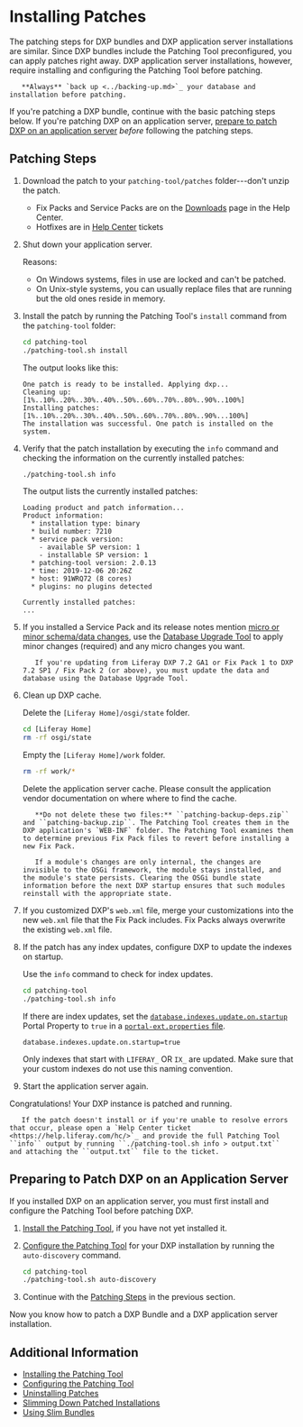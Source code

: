 # Installing Patches

The patching steps for DXP bundles and DXP application server installations are similar. Since DXP bundles include the Patching Tool preconfigured, you can apply patches right away. DXP application server installations, however, require installing and configuring the Patching Tool before patching.

```warning::
   **Always** `back up <../backing-up.md>`_ your database and installation before patching.
```

If you're patching a DXP bundle, continue with the basic patching steps below. If you're patching DXP on an application server, [prepare to patch DXP on an application server](#preparing-to-patch-dxp-on-an-application-server) _before_ following the patching steps.

## Patching Steps

1.  Download the patch to your `patching-tool/patches` folder---don't unzip the patch.

    * Fix Packs and Service Packs are on the [Downloads](https://customer.liferay.com/downloads) page in the Help Center.
    * Hotfixes are in [Help Center](https://help.liferay.com/hc) tickets

1.  Shut down your application server.

    Reasons:

    * On Windows systems, files in use are locked and can't be patched.
    * On Unix-style systems, you can usually replace files that are running but the old ones reside in memory.

1.  Install the patch by running the Patching Tool's `install` command from the `patching-tool` folder:

    ```bash
    cd patching-tool
    ./patching-tool.sh install
    ```

    The output looks like this:

    ```messages
    One patch is ready to be installed. Applying dxp...
    Cleaning up: [1%..10%..20%..30%..40%..50%..60%..70%..80%..90%..100%]
    Installing patches: [1%..10%..20%..30%..40%..50%..60%..70%..80%..90%...100%]
    The installation was successful. One patch is installed on the system.
    ```

1.  Verify that the patch installation by executing the `info` command and checking the information on the currently installed patches:

    ```bash
    ./patching-tool.sh info
    ```

    The output lists the currently installed patches:

    ```messages
    Loading product and patch information...
    Product information:
      * installation type: binary
      * build number: 7210
      * service pack version:
        - available SP version: 1
        - installable SP version: 1
      * patching-tool version: 2.0.13
      * time: 2019-12-06 20:26Z
      * host: 91WRQ72 (8 cores)
      * plugins: no plugins detected

    Currently installed patches:
    ...
    ```

1.  If you installed a Service Pack and its release notes mention [micro or minor schema/data changes](https://help.liferay.com/hc/en-us/articles/360030959231-Meaningful-Schema-Versioning), use the [Database Upgrade Tool](../../upgrading-liferay-dxp/upgrade-basics/using-the-database-upgrade-tool.md) to apply minor changes (required) and any micro changes you want.

    ```important::
       If you're updating from Liferay DXP 7.2 GA1 or Fix Pack 1 to DXP 7.2 SP1 / Fix Pack 2 (or above), you must update the data and database using the Database Upgrade Tool.
    ```

1.  Clean up DXP cache.

    Delete the `[Liferay Home]/osgi/state` folder.

    ```bash
    cd [Liferay Home]
    rm -rf osgi/state
    ```

    Empty the `[Liferay Home]/work` folder.

    ```bash
    rm -rf work/*
    ```

    Delete the application server cache. Please consult the application vendor documentation on where where to find the cache.

    ```warning::
       **Do not delete these two files:** ``patching-backup-deps.zip`` and ``patching-backup.zip``. The Patching Tool creates them in the DXP application's `WEB-INF` folder. The Patching Tool examines them to determine previous Fix Pack files to revert before installing a new Fix Pack.
    ```

    ```note::
       If a module's changes are only internal, the changes are invisible to the OSGi framework, the module stays installed, and the module's state persists. Clearing the OSGi bundle state information before the next DXP startup ensures that such modules reinstall with the appropriate state.
    ```

1.  If you customized DXP's `web.xml` file, merge your customizations into the new `web.xml` file that the Fix Pack includes. Fix Packs always overwrite the existing `web.xml` file.

1.  If the patch has any index updates, configure DXP to update the indexes on startup.

    Use the `info` command to check for index updates.

    ```bash
    cd patching-tool
    ./patching-tool.sh info
    ```

    If there are index updates, set the [`database.indexes.update.on.startup`](https://docs.liferay.com/dxp/portal/7.2-latest/propertiesdoc/portal.properties.html#Database) Portal Property to `true` in a [`portal-ext.properties` file](../../reference/portal-properties.md).

    ```properties
    database.indexes.update.on.startup=true
    ```

    Only indexes that start with `LIFERAY_` OR `IX_` are updated. Make sure that your custom indexes do not use this naming convention.

1.  Start the application server again.

Congratulations! Your DXP instance is patched and running.

```note::
   If the patch doesn't install or if you're unable to resolve errors that occur, please open a `Help Center ticket <https://help.liferay.com/hc/>`_ and provide the full Patching Tool ``info`` output by running ``./patching-tool.sh info > output.txt`` and attaching the ``output.txt`` file to the ticket.
````

## Preparing to Patch DXP on an Application Server

If you installed DXP on an application server, you must first install and configure the Patching Tool before patching DXP.

1.  [Install the Patching Tool](./installing-the-patching-tool.md), if you have not yet installed it.

1.  [Configure the Patching Tool](./configuring-the-patching-tool.md) for your DXP installation by running the `auto-discovery` command.

    ```bash
    cd patching-tool
    ./patching-tool.sh auto-discovery
    ```

1. Continue with the [Patching Steps](#basic-patching-steps) in the previous section.

Now you know how to patch a DXP Bundle and a DXP application server installation.

## Additional Information

* [Installing the Patching Tool](./installing-the-patching-tool.md)
* [Configuring the Patching Tool](./configuring-the-patching-tool.md)
* [Uninstalling Patches](./uninstalling-patches.md)
* [Slimming Down Patched Installations](./advanced-patching/slimming-down-patched-installations.md)
* [Using Slim Bundles](./advanced-patching/using-slim-bundles.md)